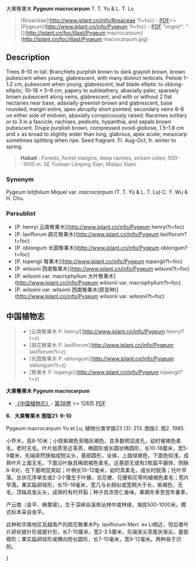 大果臀果木 **Pygeum macrocarpum** T. T. Yu & L. T. Lu

> [Rosaceae](http://www.iplant.cn/info/Rosaceae ?t=foc) - [PDF](http://iplant.cn/foc/pdf/Rosaceae.pdf)>>[Pygeum](http://www.iplant.cn/info/Pygeum ?t=foc) - [PDF](http://www.iplant.cn/foc/pdf/Pygeum.pdf)
  "imgtxt": "[](http://iplant.cn/foc/illast/Pygeum macrocarpum](http://iplant.cn/foc/illast/Pygeum macrocarpum.jpg)

## Description

Trees 8–10 m tall. Branchlets purplish brown to dark grayish brown, brown pubescent when young, glabrescent, with many distinct lenticels. Petiole 1–1.2 cm, pubescent when young, glabrescent; leaf blade elliptic to oblong-elliptic, 10–18 × 5–9 cm, papery to subleathery, abaxially paler, sparsely brown pubescent along veins, glabrescent, and with or without 2 flat nectaries near base, adaxially greenish brown and glabrescent, base rounded, margin entire, apex abruptly short pointed; secondary veins 6–8 on either side of midvein, abaxially conspicuously raised. Racemes solitary or to 3 in a fascicle; rachises, pedicels, hypanthia, and sepals brown pubescent. Drupe purplish brown, compressed ovoid-globose, 1.5–1.8 cm and ± as broad to slightly wider than long, glabrous, apex acute; mesocarp sometimes splitting when ripe. Seed fragrant. Fl. Aug–Oct, fr. winter to spring.

> **Habait** : 
> Forests, forest margins, deep ravines, stream sides; 500--1000 m. SE Yunnan (Jinping Xian, Malipo Xian).

### Synonym
*Pygeum latifolium* Miquel var. *macrocarpum* (T. T. Yü & L. T. Lu) C. Y. Wu & H. Chu.

### Parsublist

* [P.  henryi  云南臀果木](http://www.iplant.cn/info/Pygeum henryi?t=foc)
* [P.  laxiflorum  疏花臀果木](http://www.iplant.cn/info/Pygeum laxiflorum?t=foc)
* [P.  oblongum  长圆臀果木](http://www.iplant.cn/info/Pygeum oblongum?t=foc)
* [P.  topengii  臀果木](http://www.iplant.cn/info/Pygeum topengii?t=foc)
* [P.  wilsonii  西南臀果木](http://www.iplant.cn/info/Pygeum wilsonii?t=foc)
* [P.  wilsonii var. macrophyllum  大叶臀果木](http://www.iplant.cn/info/Pygeum wilsonii var. macrophyllum?t=foc)
* [P.  wilsonii var. wilsonii  西南臀果木(原变种)](http://www.iplant.cn/info/Pygeum wilsonii var. wilsonii?t=foc)

## 中国植物志

> * [云南臀果木  P.  henryi](http://www.iplant.cn/info/Pygeum henryi?t=z)
> * [疏花臀果木  P.  laxiflorum](http://www.iplant.cn/info/Pygeum laxiflorum?t=z)
> * [长圆臀果木  P.  oblongum](http://www.iplant.cn/info/Pygeum oblongum?t=z)
> * [臀果木  P.  topengii](http://www.iplant.cn/info/Pygeum topengii?t=z)

**大果臀果木 Pygeum macrocarpum**

* [《中国植物志》](http://www.iplant.cn/frps)- [第38卷](http://www.iplant.cn/frps/vol/38) >> 128页 [PDF](http://www.iplant.cn/frps/pdf/38/128.PDF)

**6．大果臀果木 图版21: 9-10**

Pygeum macrocarpum Yu et Lu, 植物分类学报23 (3): 213. 图版2. 图2. 1985.

小乔木，高8-10米；小枝紫褐色至暗灰褐色，具多数明显皮孔，幼时被褐色柔毛，老时无毛。叶片纸质至近革质，椭圆形或长圆状椭圆形，长10-18厘米，宽5-9厘米，先端突然狭缩成短尖头，基部圆形，全缘，上面绿褐色，下面色较浅，成熟叶片上面无毛，下面沿叶脉具稀疏褐色柔毛，近基部无或有2枚扁平腺体，侧脉6-8对，在下面明显突起；叶柄长10-12毫米，幼时具柔毛，成长时脱落；托叶早落。总状花序单生或2-3个簇生于叶腋，总花梗、花梗和花萼均被褐色柔毛；苞片早落。果实扁卵球形，长15-18毫米，宽几与长相似或宽稍大于长，紫褐色，无毛，顶端具急尖头，成熟时有时开裂；种子具浓杏仁香味。果期冬季至翌年春季。

产云南（金平、麻栗坡）。生于深峡谷溪岸丛林中或林缘，海拔500-1000米。模式标本采自金平。

此种和华南地区及越南产的疏花臀果木Py. laxiflorum Merr. ex Li相近，但后者叶片卵状披针形或披针形，长7-10厘米，宽2-3.5厘米，先端渐尖至尾状渐尖，基部楔形；果实扁卵球形或横向短长圆形，长7-10毫米，宽9-12毫米。两种易于识别。

}
